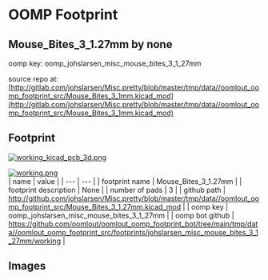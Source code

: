 # OOMP Footprint  
## Mouse_Bites_3_1.27mm  by none  
  
oomp key: oomp_johslarsen_misc_mouse_bites_3_1_27mm  
  
source repo at: [http://gitlab.com/johslarsen/Misc.pretty/blob/master/tmp/data//oomlout_oomp_footprint_src/Mouse_Bites_3_1mm.kicad_mod](http://gitlab.com/johslarsen/Misc.pretty/blob/master/tmp/data//oomlout_oomp_footprint_src/Mouse_Bites_3_1mm.kicad_mod)  
## Footprint  
  
[![working_kicad_pcb_3d.png](working_kicad_pcb_3d_600.png)](working_kicad_pcb_3d.png)  
  
[![working.png](working_600.png)](working.png)  
| name | value | 
| --- | --- | 
| footprint name | Mouse_Bites_3_1.27mm | 
| footprint description | None | 
| number of pads | 3 | 
| github path | http://github.com/johslarsen/Misc.pretty/blob/master/tmp/data//oomlout_oomp_footprint_src/Mouse_Bites_3_1.27mm.kicad_mod | 
| oomp key | oomp_johslarsen_misc_mouse_bites_3_1_27mm | 
| oomp bot github | https://github.com/oomlout/oomlout_oomp_footprint_bot/tree/main/tmp/data//oomlout_oomp_footprint_src/footprints/johslarsen_misc_mouse_bites_3_1_27mm/working | 
## Images  
